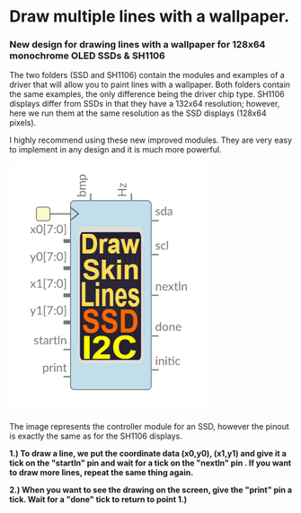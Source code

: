 # Draw multiple lines with a wallpaper.

### New design for drawing lines with a wallpaper for 128x64 monochrome OLED SSDs & SH1106

The two folders (SSD and SH1106) contain the modules and examples of a driver that will allow you to paint lines with a wallpaper. Both folders contain the same examples, the only difference being the driver chip type.
SH1106 displays differ from SSDs in that they have a 132x64 resolution; however, here we run them at the same resolution as the SSD displays (128x64 pixels). 

I highly recommend using these new improved modules. They are very easy to implement in any design and it is much more powerful.

![](https://github.com/Democrito/repositorios/blob/master/Sensors/I2C/OLED/New_designs/Lines_skin_module_generic.PNG)

The image represents the controller module for an SSD, however the pinout is exactly the same as for the SH1106 displays.

**1.) To draw a line, we put the coordinate data (x0,y0), (x1,y1) and give it a tick on the "startln" pin and wait for a tick on the "nextln" pin . If you want to draw more lines, repeat the same thing again.**  

**2.) When you want to see the drawing on the screen, give the "print" pin a tick. Wait for a "done" tick to return to point 1.)**
